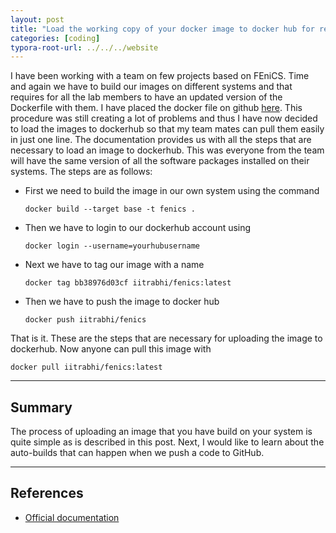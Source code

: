 ```yaml
---
layout: post
title: "Load the working copy of your docker image to docker hub for reuse"
categories: [coding]
typora-root-url: ../../../website
---
```


I have been working with a team on few projects based on FEniCS. Time and again we have to build our images on different systems and that requires for all the lab members to have an updated version of the Dockerfile with them. I have placed the docker file on github [here](https://github.com/iitrabhi/fenics-docker). This procedure was still creating a lot of problems and thus I have now decided to load the images to dockerhub so that my team mates can pull them easily in just one line. The documentation provides us with all the steps that are necessary to load an image to dockerhub. This was everyone from the team will have the same version of all the software packages installed on their systems. The steps are as follows:

- First we need to build the image in our own system using the command

  ``` 
  docker build --target base -t fenics .
  ```

- Then we have to login to our dockerhub account using

  ```
  docker login --username=yourhubusername
  ```

- Next we have to tag our image with a name

  ```
  docker tag bb38976d03cf iitrabhi/fenics:latest
  ```

- Then we have to push the image to docker hub

  ```
  docker push iitrabhi/fenics
  ```

That is it. These are the steps that are necessary for uploading the image to dockerhub. Now anyone can pull this image with

``` 
docker pull iitrabhi/fenics:latest
```

---

## Summary

The process of uploading an image that you have build on your system is quite simple as is described in this post. Next, I would like to learn about the auto-builds that can happen when we push a code to GitHub.

---

## References

- [Official documentation](https://ropenscilabs.github.io/r-docker-tutorial/04-Dockerhub.html)

